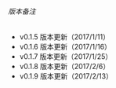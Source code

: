 ###### 版本备注
* v0.1.5 版本更新（2017/1/11）
* v0.1.6 版本更新（2017/1/16）
* v0.1.7 版本更新（2017/1/25）
* v0.1.8 版本更新（2017/2/6）
* v0.1.9 版本更新（2017/2/13）
